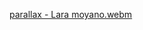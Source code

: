 [parallax - Lara moyano.webm](https://github.com/VicLara22/Parallax/assets/99929493/2bffd168-0198-44ec-a5c2-eb3c2a233dff)
